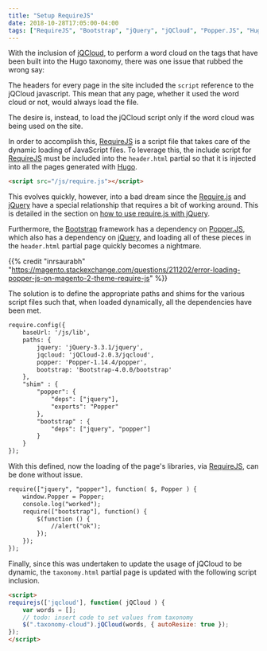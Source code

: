 ```yaml
---
title: "Setup RequireJS"
date: 2018-10-28T17:05:00-04:00
tags: ["RequireJS", "Bootstrap", "jQuery", "jQCloud", "Popper.JS", "Hugo"]
---
```

With the inclusion of [jQCloud](http://mistic100.github.io/jQCloud/), to perform a word cloud on the tags that have been built into the Hugo taxonomy, there was one issue that rubbed the wrong say:

The headers for every page in the site included the `script` reference to the jQCloud javascript.  This mean that any page, whether it used the word cloud or not, would always load the file.

The desire is, instead, to load the jQCloud script only if the word cloud was being used on the site.

In order to accomplish this, [RequireJS](https://requirejs.org/) is a script file that takes care of the dynamic loading of JavaScript files.  To leverage this, the include script for [RequireJS](https://requirejs.org/) must be included into the `header.html` partial so that it is injected into all the pages generated with [Hugo](https://gohugo.io/).

```html
<script src="/js/require.js"></script>
```

This evolves quickly, however, into a bad dream since the [Require.js](https://requirejs.org) and [jQuery](https://jquery.com) have a special relationship that requires a bit of working around.  This is detailed in the section on [how to use require.js with jQuery](https://requirejs.org/docs/jquery.html#globalvars).

Furthermore, the [Bootstrap](https://getbootstrap.com/) framework has a dependency on [Popper.JS](https://popper.js.org/), which also has a dependency on [jQuery](https://jquery.com), and loading all of these pieces in the `header.html` partial page quickly becomes a nightmare.

{{% credit "inrsaurabh" "https://magento.stackexchange.com/questions/211202/error-loading-popper-js-on-magento-2-theme-require-js" %}}

The solution is to define the appropriate paths and shims for the various script files such that, when loaded dynamically, all the dependencies have been met.

```html
require.config({
    baseUrl: '/js/lib',
    paths: {
        jquery: 'jQuery-3.3.1/jquery',
        jqcloud: 'jQCloud-2.0.3/jqcloud',
        popper: 'Popper-1.14.4/popper',              
        bootstrap: 'Bootstrap-4.0.0/bootstrap'
    },
    "shim" : {
        "popper": {
            "deps": ["jquery"],
            "exports": "Popper"
        },
        "bootstrap" : {
            "deps": ["jquery", "popper"]
        }
    }
});
```

With this defined, now the loading of the page's libraries, via [RequireJS](https://requirejs.org/), can be done without issue.  

```html
require(["jquery", "popper"], function( $, Popper ) {
    window.Popper = Popper;
    console.log("worked");  
    require(["bootstrap"], function() {
        $(function () {
            //alert("ok");
        });
    });
});
```

Finally, since this was undertaken to update the usage of jQCloud to be dynamic, the `taxonomy.html` partial page is updated with the following script inclusion.

```html
<script>
requirejs(['jqcloud'], function( jQCloud ) {
    var words = [];
    // todo: insert code to set values from taxonomy
    $(".taxonomy-cloud").jQCloud(words, { autoResize: true });
});
</script>
```